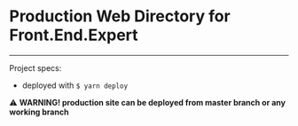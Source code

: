 # Production Web Directory for Front.End.Expert
---

Project specs:
- deployed with `$ yarn deploy`


:warning: **WARNING! production site can be deployed from master branch or any working branch**